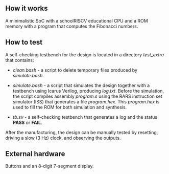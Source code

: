 <!---

This file is used to generate your project datasheet. Please fill in the information below and delete any unused
sections.

You can also include images in this folder and reference them in the markdown. Each image must be less than
512 kb in size, and the combined size of all images must be less than 1 MB.
-->

## How it works

A minimalistic SoC with a schoolRISCV educational CPU and a ROM memory with a program that computes the Fibonacci numbers.

## How to test

A self-checking testbench for the design is located in a directory
*test_extra* that contains:

* *clean.bash* - a script to delete temporary files produced by *simulate.bash*.

* *simulate.bash* - a script that simulates the design together with a testbench
  using Icarus Verilog, producing *log.txt*.
  Before the simulation, the script compiles assembly *program.s*
  using the RARS instruction set simulator (ISS) that generates a file
  *program.hex*. This *program.hex* is used to fill the ROM
  for both simulation and synthesis.

* *tb.sv* - a self-checking testbench that generates a log
  and the status **PASS** or **FAIL**.

After the manufacturing, the design can be manually tested by resetting,
driving a slow (3 Hz) clock, and observing the outputs.

## External hardware

Buttons and an 8-digit 7-segment display.

